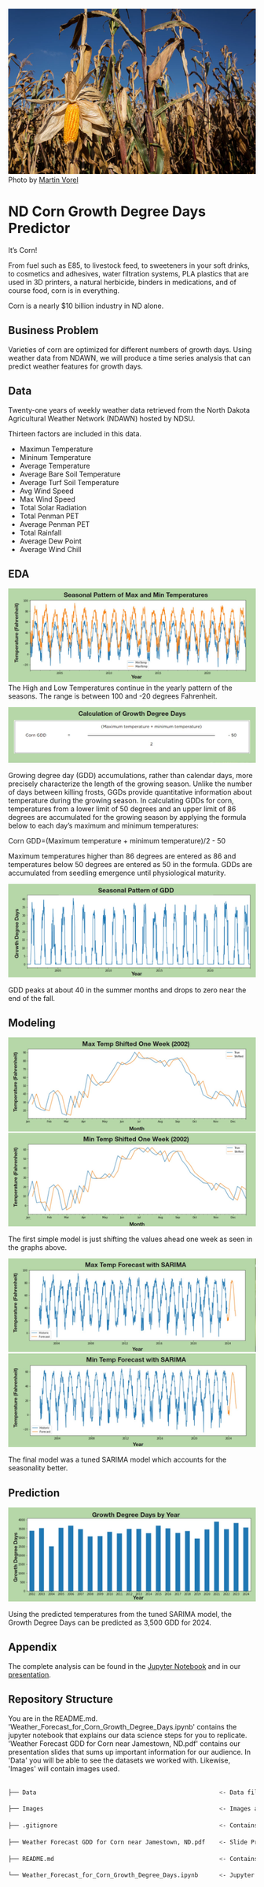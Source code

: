 !["corn field"](Images/corn-field-861x574.jpg)
Photo by <a href="https://martinvorel.com/">Martin Vorel</a>
# ND Corn Growth Degree Days Predictor

It’s Corn!

From fuel such as E85, to livestock feed, to sweeteners in your soft drinks, to cosmetics and adhesives, water filtration systems, PLA plastics that are used in 3D printers, a natural herbicide, binders in medications, and of course food, corn is in everything. 

Corn is a nearly $10 billion industry in ND alone. 

## Business Problem

Varieties of corn are optimized for different numbers of growth days. Using weather data from NDAWN, we will produce a time series analysis that can predict weather features for growth days. 

## Data

Twenty-one years of weekly weather data retrieved from the North Dakota Agricultural Weather Network (NDAWN) hosted by NDSU. 

Thirteen factors are included in this data.

- Maximun Temperature
- Mininum Temperature
- Average Temperature
- Average Bare Soil Temperature	
- Average Turf Soil Temperature
- Avg Wind Speed
- Max Wind Speed
- Total Solar Radiation
- Total Penman PET 
- Average Penman PET
- Total Rainfall
- Average Dew Point
- Average Wind Chill



## EDA

![Alt text](Images/SeasonalPatternofMaxandMinTemperatures.jpg)
The High and Low Temperatures continue in the yearly pattern of the seasons. The range is between 100 and -20 degrees Fahrenheit.

![Alt text](Images/CalculationofGrowthDegreeDays.jpg)

Growing degree day (GDD) accumulations, rather than calendar days, more precisely characterize the length of the growing season. Unlike the number of days between killing frosts, GGDs provide quantitative information about temperature during the growing season. In calculating GDDs for corn, temperatures from a lower limit of 50 degrees and an upper limit of 86 degrees are accumulated for the growing season by applying the formula below to each day’s maximum and minimum temperatures:

Corn GDD=(Maximum temperature + minimum temperature)/2 - 50

Maximum temperatures higher than 86 degrees are entered as 86 and temperatures below 50 degrees are entered as 50 in the formula. GDDs are accumulated from seedling emergence until physiological maturity. 

![Alt text](Images/SeasonalPatternofGrowthDegreeDays.jpg)

GDD peaks at about 40 in the summer months and drops to zero near the end of the fall. 

## Modeling

![Alt text](Images/MaxTempShiftedOneWeek.jpg)
![Alt text](Images/MinTempShiftedOneWeek.jpg)

The first simple model is just shifting the values ahead one week as seen in the graphs above. 

![Alt text](Images/MaxTempForecastwithSARIMA.jpg)
![Alt text](Images/MinTempForecastwithSARIMA.jpg)

The final model was a tuned SARIMA model which accounts for the seasonality better. 

## Prediction

![Alt text](Images/GrowthDegreeDaysbyYear.jpg)

Using the predicted temperatures from the tuned SARIMA model, the Growth Degree Days can be predicted as 3,500 GDD for 2024.

## Appendix

The complete analysis can be found in the <a href="Weather_Forecast_for_Corn_Growth_Degree_Days.ipynb">Jupyter Notebook</a> and in our <a href="Weather Forecast GDD for Corn near Jamestown, ND.pdf">presentation</a>.

## Repository Structure ##

You are in the README.md.  'Weather_Forecast_for_Corn_Growth_Degree_Days.ipynb' contains the jupyter notebook that explains our data science steps for you to replicate. 'Weather Forecast GDD for Corn near Jamestown, ND.pdf' contains our presentation slides that sums up important information for our audience.  In 'Data' you will be able to see the datasets we worked with.  Likewise, 'Images' will contain images used. 


```bash

├── Data                                                    <- Data files used in this project

├── Images                                                  <- Images and Graphs used in this project obtained from external and internal sources

├── .gitignore                                              <- Contains list of files to be ignored from GitHub

├── Weather Forecast GDD for Corn near Jamestown, ND.pdf    <- Slide Presentation of the project

├── README.md                                               <- Contains README file to be reviewed

└── Weather_Forecast_for_Corn_Growth_Degree_Days.ipynb      <- Jupyter notebook of the project containing codes and analysis